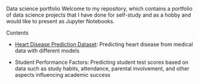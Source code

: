 Data science portfolio
Welcome to my repository, which contains a portfolio of data science projects that I have done for self-study and as a hobby and would like to present as Jupyter Notebooks.

Contents

- [Heart Disease Prediction Dataset](https://github.com/JGula-DS/Data-Science-Portfolio-Privat/blob/main/Heart_Disease_Dataset.ipynb): Predicting heart disease from medical data with different models 

- Student Performance Factors: Predicting student test scores based on data such as study habits, attendance, parental involvement, and other aspects influencing academic success

